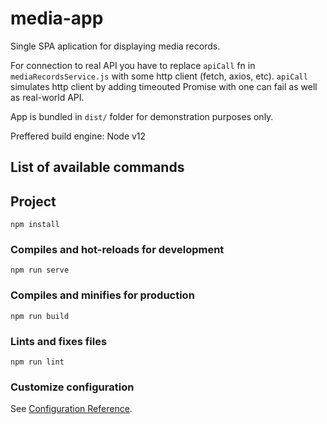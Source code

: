 # media-app

Single SPA aplication for displaying media records. 

For connection to real API you have to replace `apiCall` fn in `mediaRecordsService.js` with some http client (fetch, axios, etc). `apiCall` simulates http client by adding timeouted Promise with one can fail as well as real-world API.

App is bundled in `dist/` folder for demonstration purposes only.

Preffered build engine: Node v12  

## List of available commands

## Project 
```
npm install
```

### Compiles and hot-reloads for development
```
npm run serve
```

### Compiles and minifies for production
```
npm run build
```

### Lints and fixes files
```
npm run lint
```

### Customize configuration
See [Configuration Reference](https://cli.vuejs.org/config/).
